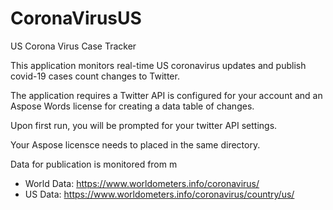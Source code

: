 # CoronaVirusUS
US Corona Virus Case Tracker

This application monitors real-time US coronavirus updates and publish covid-19 cases count changes to Twitter.

The application requires a Twitter API is configured for your account and an Aspose Words license for creating a data table of changes.

Upon first run, you will be prompted for your twitter API settings.

Your Aspose licensce needs to placed in the same directory.

Data for publication is monitored from m
* World Data: https://www.worldometers.info/coronavirus/
* US Data: https://www.worldometers.info/coronavirus/country/us/
